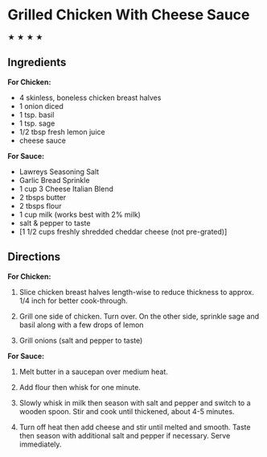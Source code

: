 # Grilled Chicken With Cheese Sauce #

&#9733; &#9733; &#9733; &#9733;

## Ingredients ##

__For Chicken:__

- 4 skinless, boneless chicken breast halves
- 1 onion diced
- 1 tsp. basil
- 1 tsp. sage
- 1/2 tbsp fresh lemon juice
- cheese sauce

__For Sauce:__

- Lawreys Seasoning Salt
- Garlic Bread Sprinkle
- 1 cup 3 Cheese Italian Blend
- 2 tbsps butter
- 2 tbsps flour
- 1 cup milk (works best with 2% milk)
- salt & pepper to taste
- [1 1/2 cups freshly shredded cheddar cheese (not pre-grated)]

## Directions ##

__For Chicken:__

1. Slice chicken breast halves length-wise to reduce thickness to approx. 1/4 inch for better cook-through.

2. Grill one side of chicken. Turn over. On the other side, sprinkle sage and basil along with a few drops of lemon

3. Grill onions (salt and pepper to taste)

__For Sauce:__

1. Melt butter in a saucepan over medium heat.  

2. Add flour then whisk for one minute.  

3. Slowly whisk in milk then season with salt and pepper and switch to a wooden spoon.  Stir and cook until thickened, about 4-5 minutes.  

4. Turn off heat then add cheese and stir until melted and smooth.  Taste then season with additional salt and pepper if necessary.  Serve immediately.
